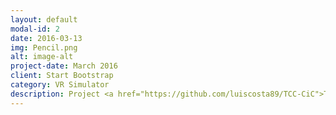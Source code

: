 ```yaml
---
layout: default
modal-id: 2
date: 2016-03-13
img: Pencil.png
alt: image-alt
project-date: March 2016
client: Start Bootstrap
category: VR Simulator
description: Project <a href="https://github.com/luiscosta89/TCC-CiC">TCC</a> developed in C# for use in Unity and with Oculus Rift and Razer Hydra for the final work project for the Computer Science degree at UFRGS.
---
```

